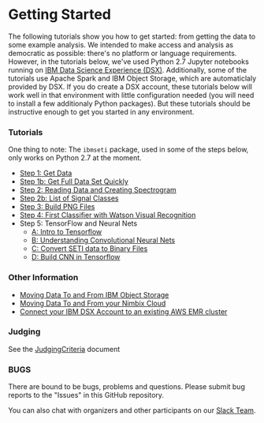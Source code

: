 # Getting Started


The following tutorials show you how to get started: from getting the data to some example analysis.  We intended to make access and analysis as democratic as possible: there's no platform or language requirements. However, in the tutorials below, we've used Python 2.7 Jupyter notebooks running on [IBM Data Science Experience (DSX)](https://datascience.ibm.com). Additionally, some of the tutorials use Apache Spark and IBM Object Storage, which are automaticlaly provided by DSX.
If you do create a DSX account, these tutorials below will work well in that environment with little configuration needed (you will need to install a few additionaly Python packages). But these tutorials should be instructive enough to get you started in any environment.

### Tutorials

One thing to note: The `ibmseti` package, used in some of the steps below, only works on Python 2.7 at the moment. 

  * [Step 1: Get Data](tutorials/Step_1_Get_Data.ipynb)
  * [Step 1b: Get Full Data Set Quickly](tutorials/Step_1b_Full_Data_Download.md)
  * [Step 2: Reading Data and Creating Spectrogram](tutorials/Step_2_reading_SETI_code_challenge_data.ipynb)
  * [Step 2b: List of Signal Classes](tutorials/Step_2b_List_Of_Signal_Classes.ipynb)
  * [Step 3: Build PNG Files](tutorials/Step_3_Build_Set_Of_PNG_Files.ipynb)
  * [Step 4: First Classifier with Watson Visual Recognition](tutorials/Step_4_Classify_with_WatsonVR.ipynb)
  * Step 5: TensorFlow and Neural Nets
    - [A: Intro to Tensorflow](tutorials/Step_5a_Intro_To_Tensor_Flow.ipynb)
    - [B: Understanding Convolutional Neural Nets](tutorials/Step_5b_Underestanding_CNN.ipynb)
    - [C: Convert SETI data to Binary Files](tutorials/Step_5c_Convert_TS_to_Binary.ipynb)
    - [D: Build CNN in Tensorflow](tutorials/Step_5d_Build_CNN_Tf.ipynb)


### Other Information

  * [Moving Data To and From IBM Object Storage](tutorials/General_move_data_to_from_Object_Storage.ipynb)
  * [Moving Data To and From your Nimbix Cloud](tutorials/General_move_data_to_from_Nimbix_Cloud.ipynb)
  * [Connect your IBM DSX Account to an existing AWS EMR cluster](https://apsportal.ibm.com/docs/content/analyze-data/aws-emr.html)

### Judging

See the [JudgingCriteria](Judging_Criteria.ipynb) document

### BUGS

There are bound to be bugs, problems and questions. Please submit bug reports to the "Issues" 
in this GitHub repository. 

You can also chat with organizers and other participants on our [Slack Team](https://ml4seti.mybluemix.net/).
